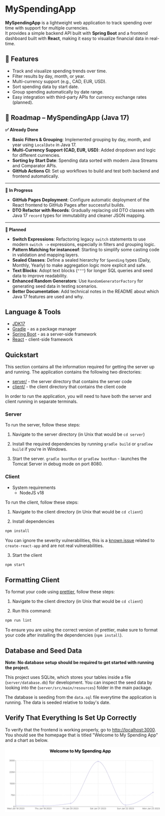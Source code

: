 # MySpendingApp

**MySpendingApp** is a lightweight web application to track spending over time with support for multiple currencies.  
It provides a simple backend API built with **Spring Boot** and a frontend dashboard built with **React**, making it easy to visualize financial data in real-time.

## 🚀 Features

- Track and visualize spending trends over time.
- Filter results by day, month, or year.
- Multi-currency support (e.g., CAD, EUR, USD).
- Sort spending data by start date.
- Group spending automatically by date range.
- Easy integration with third-party APIs for currency exchange rates (planned).

## 📌 Roadmap – MySpendingApp (Java 17)

**✅ Already Done**
- **Basic Filters & Grouping**: Implemented grouping by day, month, and year using `LocalDate` in Java 17.
- **Multi-Currency Support (CAD, EUR, USD)**: Added dropdown and logic for different currencies.
- **Sorting by Start Date**: Spending data sorted with modern Java Streams and Comparator APIs.
- **GitHub Actions CI**: Set up workflows to build and test both backend and frontend automatically.

---

**🔄 In Progress**
- **GitHub Pages Deployment**: Configure automatic deployment of the React frontend to GitHub Pages after successful builds.
- **DTO Refactor with Records**: Gradually replacing old DTO classes with Java 17 `record` types for immutability and cleaner JSON mapping.

---

**📝 Planned**
- **Switch Expressions**: Refactoring legacy `switch` statements to use modern `switch ->` expressions, especially in filters and grouping logic.
- **Pattern Matching for instanceof**: Starting to simplify some casting code in validation and mapping layers.
- **Sealed Classes**: Define a sealed hierarchy for `Spending` types (Daily, Monthly, Yearly) to make aggregation logic more explicit and safe.
- **Text Blocks**: Adopt text blocks (`"""`) for longer SQL queries and seed data to improve readability.
- **Enhanced Random Generators**: Use `RandomGeneratorFactory` for generating seed data in testing scenarios.
- **Better Documentation**: Add technical notes in the README about which Java 17 features are used and why.


## Language & Tools

- [JDK17](https://jdk.java.net/archive/)
- [Gradle](https://gradle.org/) - as a package manager
- [Spring Boot](https://spring.io/projects/spring-boot) - as a server-side framework
- [React](https://reactjs.org/) - client-side framework

## Quickstart

This section contains all the information required for getting the server up and running. The application contains the following two directories:

- [server/](server/) - the server directory that contains the server code
- [client/](client/) - the client directory that contains the client code

In order to run the application, you will need to have both the server and client running in separate terminals.

### Server

To run the server, follow these steps:

1. Navigate to the server directory (in Unix that would be `cd server`)

2. Install the required dependencies by running `gradle build` or `gradlew build` if you're in Windows.

3. Start the server. `gradle bootRun` or `gradlew bootRun` - launches the Tomcat Server in debug mode on port 8080.

### Client

- System requirements
  - NodeJS v18

To run the client, follow these steps:

1. Navigate to the client directory (in Unix that would be `cd client`)

2. Install dependencies

```bash
npm install
```

You can ignore the severity vulnerabilities, this is a [known issue](https://github.com/facebook/create-react-app/issues/11174) related to `create-react-app` and are not real vulnerabilities.

3. Start the client

```bash
npm start
```

## Formatting Client

To format your code using [prettier](https://prettier.io/), follow these steps:

1. Navigate to the client directory (in Unix that would be `cd client`)

2. Run this command:

```bash
npm run lint
```

To ensure you are using the correct version of prettier, make sure to format your code after installing the dependencies (`npm install`).

## Database and Seed Data

**Note: No database setup should be required to get started with running the project.**

This project uses SQLite, which stores your tables inside a file (`server/database.db`) for development. You can inspect the seed data by looking into the (`server/src/main/resources`) folder in the main package.

The database is seeding from the `data.sql` file everytime the application is running. The data is seeded relative to today's date.

## Verify That Everything Is Set Up Correctly

To verify that the frontend is working properly, go to [http://localhost:3000](http://localhost:3000). You should see the homepage that is titled "Welcome to My Spending App" and a chart as below.

![Starting Screen](docs/mySpendingApp.png)

